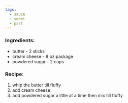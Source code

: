 ```yaml
---
tags:
  - sauce
  - sweet
  - part
---
```

### Ingredients:
- butter - 2 sticks
- cream cheese - 8 oz package
- powdered sugar - 2 cups

### Recipe:
1. whip the butter till fluffy
2. add cream cheese
3. add powdered sugar a little at a time then mix till fluffy